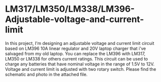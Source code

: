 # LM317/LM350/LM338/LM396-Adjustable-voltage-and-current-limit
In this project, I'm designing an adjustable voltage and current limit circuit based on LM396 10A linear regulator and 20V laptop charger that i've salvaged from my old laptop. You can replace the LM396 with LM317, LM350 or LM338 for others current ratings.
This circuit can be used to charge any batteries that have nominal voltage in the range of 1.5V to 12V.
Voltage and current limit is adjusted with two rotary switch.
Please find the schematic and photo in the attached file.
